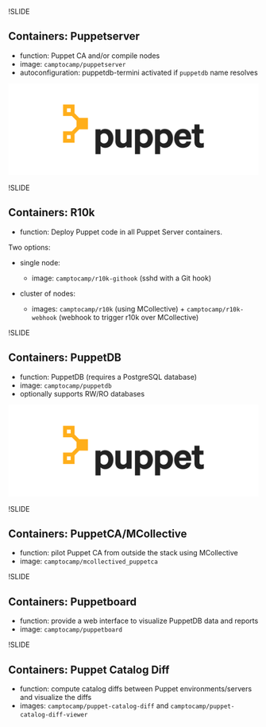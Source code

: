 !SLIDE
## Containers: Puppetserver

* function: Puppet CA and/or compile nodes
* image: `camptocamp/puppetserver`
* autoconfiguration: puppetdb-termini activated if `puppetdb` name resolves

![Puppet](../_images/puppet.png)



!SLIDE
## Containers: R10k


* function: Deploy Puppet code in all Puppet Server containers.

Two options:

* single node:

   - image: `camptocamp/r10k-githook` (sshd with a Git hook)

* cluster of nodes:

   - images: `camptocamp/r10k` (using MCollective) + `camptocamp/r10k-webhook` (webhook to trigger r10k over MCollective)




!SLIDE
## Containers: PuppetDB


* function: PuppetDB (requires a PostgreSQL database)
* image: `camptocamp/puppetdb`
* optionally supports RW/RO databases

![Puppet](../_images/puppet.png)


!SLIDE
## Containers: PuppetCA/MCollective

* function: pilot Puppet CA from outside the stack using MCollective
* image: `camptocamp/mcollectived_puppetca`



!SLIDE
## Containers: Puppetboard

* function: provide a web interface to visualize PuppetDB data and reports
* image: `camptocamp/puppetboard`


!SLIDE
## Containers: Puppet Catalog Diff

* function: compute catalog diffs between Puppet environments/servers and
  visualize the diffs
* images: `camptocamp/puppet-catalog-diff` and
  `camptocamp/puppet-catalog-diff-viewer`
